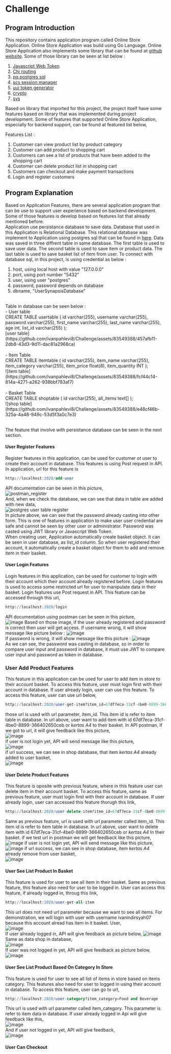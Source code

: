 # Challenge

## Program Introduction
This repository contains application program called Online Store Application. Online Store Application was build using Go Language. Online
Store Application also implements some library that can be found at [github website](github.com). Some of those library can be seen at 
list below : <br/>
1. [Javascript Web Token](github.com/dgrijalva/jwt-go)
2. [Chi routing](github.com/go-chi/chi)
3. [pq postgres sql](github.com/lib/pq)
4. [scs session manager](github.com/alexedwards/scs/v2)
5. [uui token generator](github.com/google/uuid)
6. [crypto](golang.org/x/crypto)
7. [sys](golang.org/x/sys)

Based on library that imported for this project, the project itself have some features based on library that was implemented during project
development. Some of features that supported Online Store Application, especially for backend support, can be found at featured list below, <br/>

Features List : <br/>
1. Customer can view product list by product category
2. Customer can add product to shopping cart
3. Customers can see a list of products that have been added to the shopping cart
4. Customer can delete product list in shopping cart
5. Customers can checkout and make payment transactions
6. Login and register customers

## Program Explanation
Based on Application Features, there are several application program that can be use to support user experience based on backend development.
Some of those features is develop based on features list that already mentioned before. <br/>
Application use persistance database to save data. Database that used in this Application is Relational Database. This relational database
was implement to Application using postgres sql that can be found in [here](postgresql.org). Data was saved in three diffrent table in same database. The first table is used to save user data. The second table is used to save item or product data. The last table is used to save basket list of item from user. To connect with database sql, in this project, is using credential as below : <br/>
1. host, using local host with value "127.0.0.0"
2. port, using port number "5432"
3. user, using user "postgres"
4. password, password depends on database
5. dbname, "UserSynapsisDatabase"
<br/> 
Table in database can be seen below : </br>
- User table <br/>
CREATE TABLE usertable (
	id varchar(255),
	username varchar(255),
	password varchar(255),
	first_name varchar(255),
	last_name varchar(255),
	age int,
	list_id varchar(255)
); <br/>
[user table](https://github.com/ivanpahlevi8/Challenge/assets/83549388/457afb11-2db8-43d3-9d11-dac81a2968ca) <br/><br/>
- Item Table <br/>
CREATE TABLE itemtable (
	id varchar(255),
	item_name varchar(255),
	item_category varchar(255),
	item_price float(8),
	item_quantity INT
); <br/>
![item table](https://github.com/ivanpahlevi8/Challenge/assets/83549388/fcf44c14-814a-4271-a262-938bbf783af7) <br/><br/>
- Basket Table <br/>
CREATE TABLE shoptable (
	id varchar(255),
	all_items text[]
);<br/>
![shop table](https://github.com/ivanpahlevi8/Challenge/assets/83549388/e48cf46b-325a-4a48-949c-53d5f3a0c7e3) <br/><br/>

The feature that involve with persistance database can be seen in the next section. </br>

#### User Register Features
Register features in this application, can be used for customer ot user to create their account in database. This features is using Post request in API. In application, url for this feature is <br/>
``` sql
http://localhost:2020/add-user
```
API documentation can be seen in this picture, <br/>
![postman_register](https://github.com/ivanpahlevi8/Challenge/assets/83549388/ea439e97-894f-4ce2-9766-c6b6cc7dcfb2)
<br/>
And, when we check the database, we can see that data in table are added with new data, <br/>
![postgres user table register](https://github.com/ivanpahlevi8/Challenge/assets/83549388/3eb67421-0450-4521-8132-83d82dc13a8e)
<br/>
In picture above, we can see that the password already casting into other form. This is one of features in application to make user
user credential are safe and cannot be seen by other user or administrator. Password was casted using JWT library or Javascript Web Token.
<br/>
When creating user, Application automatically create basket object. It can be seen in user database, as list_id column. So when user
registered their account, it automatically create a basket object for them to add and remove item in their basket.

#### User Login Features
Login features in this application, can be used for customer to login with their account which their account already registered before.
Login features is used to access some restricted url for user to manipulate data in their basket. Login features use Post request in API.
This feature can be accessed through this url, <br/>
``` sql
http://localhost:2020/login
```
API documentation using postman can be seen in this picture, <br/>
![image](https://github.com/ivanpahlevi8/Challenge/assets/83549388/53f619be-a895-4f2e-b8a3-15aaefd99767)
Based on those image, if the user already registered and password is correct then user will get access. If username wrong, it will show
message like picture below :
![image](https://github.com/ivanpahlevi8/Challenge/assets/83549388/c8576997-9b63-44f2-9225-fd0e12ff1be2)
<br/>
If password is wrong, it will show message like this picture :
![image](https://github.com/ivanpahlevi8/Challenge/assets/83549388/2003e11c-2a2d-4d41-ba2c-e9eb48640eac)
<br/>
As we can see, the password was casting in database, so in order to compare user input and password in database, it must use JWT to compare
user input and password as token in database.
<br/>

### User Add Product Features
This feature in this application can be used for user to add item in store to their account basket. To access this feature, user must
login first with their account in database. If user already login, user can use this feature. To access this feature, user can use
url below, <br/>
``` sql
http://localhost:2020/user-get-item?item_id=67df7eca-31cf-4be0-8899-366402650ceb
```
those url is used with url parameter, item_id. This item id is refer to item table in database. In url above, user want to add item with
id 67df7eca-31cf-4be0-8899-366402650ceb or _kertas A4_ to their basket. In API postman, if we got to url, it will give feedback like
this picture, <br/>
![image](https://github.com/ivanpahlevi8/Challenge/assets/83549388/ff682880-2b38-4134-b844-895c9191964f)
<br/>
if user is not login yet, API will send message like this picture, <br/>
![image](https://github.com/ivanpahlevi8/Challenge/assets/83549388/4db36f8b-0ba0-4904-8550-8aac4527138d)
<br/>
if url success, we can see in shop database, that item _kertas A4_ already added to user basket, <br/>
![image](https://github.com/ivanpahlevi8/Challenge/assets/83549388/62332f5b-b575-48bb-b867-e7f037dce5d8)
</br>

#### User Delete Product Features
This feature is oposite with previous feature, where in this feature user can delete item in their account basket. To access this feature, same as previous feature, user must login first with their account in database. If user already login, user can accessed this feature thorugh this link, <br/>
``` sql
http://localhost:2020/user-delete-item?item_id=67df7eca-31cf-4be0-8899-366402650ceb
```
Same as previous feature, url is used with url parameter called item_id. This item id is refer to item table in database. In url above, 
user want to delete item with id 67df7eca-31cf-4be0-8899-366402650ceb or _kertas A4_ In their basket. if we test url in postman we will get feedback like this picture, <br/>
![image](https://github.com/ivanpahlevi8/Challenge/assets/83549388/8f823f5d-a895-4a51-86a2-02b7c7d63514)
if user is not login yet, API will send message like this picture, <br/>
![image](https://github.com/ivanpahlevi8/Challenge/assets/83549388/25e4a308-1182-41c6-b147-d3e67d3f9abc)
if url success, we can see in shop database, item _kertas A4_ already remove from user basket, <br/>
![image](https://github.com/ivanpahlevi8/Challenge/assets/83549388/386ec17a-e638-4abe-9a37-94902b8e32a3)
<br/>

#### User See List Product In Basket
This feature is used for user to see all item in their basket. Same as previous feature, this feature also need for user to be logged in. User can access this feature, if already logged in, throug this link, <br/>
``` sql
http://localhost:2020/user-get-all-item
```
This url does not need url parameter because we want to see all items. For demonstration, we will login with user with username ivanindirsyah07 because this account alread has item in it basket. User, <br/>
![image](https://github.com/ivanpahlevi8/Challenge/assets/83549388/cba5a240-1cac-439d-acb5-45016472a7af)
<br/>
If user already logged in, API will give feedback as picture below, 
![image](https://github.com/ivanpahlevi8/Challenge/assets/83549388/c9b3b7c5-99c2-4f91-bcfe-d0622ea9cf8e)
<br/>
Same as data shop in database, <br/>
![image](https://github.com/ivanpahlevi8/Challenge/assets/83549388/98e6ecdf-50ff-4fb3-b109-229baa9aaeac)
<br/>
If user was not logged in yet, API will give feedback as picture below, <br/>
![image](https://github.com/ivanpahlevi8/Challenge/assets/83549388/495ae7df-4ed9-485d-bc41-01d4d5ec9d39)
<br/>

#### User See List Product Based On Category In Store
This feature is used for user to see all list of items in store based on items category. This features also need for user to logged in 
using their account in database. To access this feature, user can go to url, <br/>
``` sql
http://localhost:2020/user-category?item_category=Food and Beverage
```
This url is used with url parameter called item_category. This parameter is refer to item data in database. If user already logged in 
Api will give feedback like this, <br/>
![image](https://github.com/ivanpahlevi8/Challenge/assets/83549388/b234ef2c-e69c-4e79-930d-53eb6681df57)
<br/>
And if user not logged in yet, API will give feedback, <br/>
![image](https://github.com/ivanpahlevi8/Challenge/assets/83549388/b493a653-01f9-488c-aec4-970e15b96790)
<br/>

#### User Can Checkout
